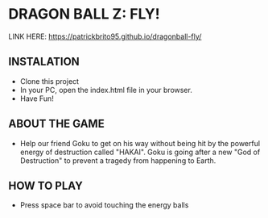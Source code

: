 # DRAGON BALL Z: FLY!
LINK HERE: https://patrickbrito95.github.io/dragonball-fly/


## INSTALATION
- Clone this project
- In your PC, open the index.html file in your browser.
- Have Fun!

## ABOUT THE GAME

- Help our friend Goku to get on his way without being hit by the powerful energy of destruction called "HAKAI".
Goku is going after a new "God of Destruction" to prevent a tragedy from happening to Earth. 

##  HOW TO PLAY

- Press space bar to avoid touching the energy balls 

